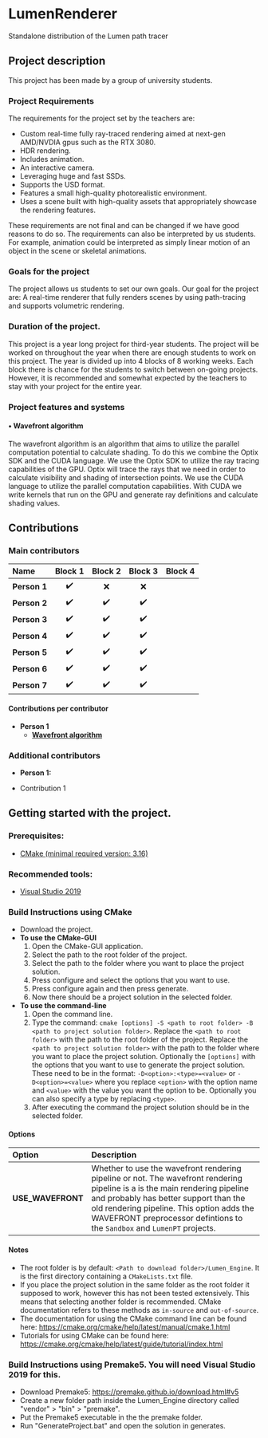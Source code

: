 # LumenRenderer
Standalone distribution of the Lumen path tracer

## Project description
This project has been made by a group of university students.

### Project Requirements
The requirements for the project set by the teachers are:
* Custom real-time fully ray-traced rendering aimed at next-gen AMD/NVDIA gpus such as the RTX 3080.
* HDR rendering.
* Includes animation.
* An interactive camera.
* Leveraging huge and fast SSDs.
* Supports the USD format.
* Features a small high-quality photorealistic environment.
* Uses a scene built with high-quality assets that appropriately showcase the rendering features.

These requirements are not final and can be changed if we have good reasons to do so.
The requirements can also be interpreted by us students.
For example, animation could be interpreted as simply linear motion of an object in the scene or skeletal animations.

### Goals for the project
The project allows us students to set our own goals.
Our goal for the project are:
A real-time renderer that fully renders scenes by using path-tracing and supports volumetric rendering.

### Duration of the project.
This project is a year long project for third-year students.
The project will be worked on throughout the year when there are enough students to work on this project.
The year is divided up into 4 blocks of 8 working weeks.
Each block there is chance for the students to switch between on-going projects.
However, it is recommended and somewhat expected by the teachers to stay with your project for the entire year.

### Project features and systems
#### • Wavefront algorithm
  The wavefront algorithm is an algorithm that aims to utilize the parallel computation potential to calculate shading.
  To do this we combine the Optix SDK and the CUDA language.
  We use the Optix SDK to utilize the ray tracing capabilities of the GPU.
    Optix will trace the rays that we need in order to calculate visibility and shading of intersection points.
  We use the CUDA language to utilize the parallel computation capabilities.
    With CUDA we write kernels that run on the GPU and generate ray definitions and calculate shading values.

## Contributions
### Main contributors

| Name | Block 1 | Block 2 | Block 3 | Block 4 |
| :--- | :---: | :---: | :---: | :---: |
| **Person 1** | :heavy_check_mark: | :x: | :x: |  |
| **Person 2** | :heavy_check_mark: | :heavy_check_mark: | :heavy_check_mark: |  |
| **Person 3** | :heavy_check_mark: | :heavy_check_mark: | :heavy_check_mark: |  |
| **Person 4** | :heavy_check_mark: | :heavy_check_mark: | :heavy_check_mark: |  |
| **Person 5** | :heavy_check_mark: | :heavy_check_mark: | :heavy_check_mark: |  |
| **Person 6** | :heavy_check_mark: | :heavy_check_mark: | :heavy_check_mark: |  |
| **Person 7** | :heavy_check_mark: | :heavy_check_mark: | :heavy_check_mark: |  |

#### Contributions per contributor
* **Person 1**
  * [**Wavefront algorithm**](./README.md#-wavefront-algorithm)

### Additional contributors

* **Person 1:**
 - Contribution 1
 

## Getting started with the project.
### Prerequisites:
* [CMake (minimal required version: 3.16)](https://cmake.org/download/) 

### Recommended tools:
* [Visual Studio 2019](https://visualstudio.microsoft.com/)

### Build Instructions using CMake
* Download the project.
* **To use the CMake-GUI**
    1. Open the CMake-GUI application.
    2. Select the path to the root folder of the project.
    3. Select the path to the folder where you want to place the project solution.
    4. Press configure and select the options that you want to use.
    5. Press configure again and then press generate.
    6. Now there should be a project solution in the selected folder.
* **To use the command-line**
    1. Open the command line.
    2. Type the command: `cmake [options] -S <path to root folder> -B <path to project solution folder>`.
       Replace the `<path to root folder>` with the path to the root folder of the project.
       Replace the `<path to project solution folder>` with the path to the folder where you want to place the project solution.
       Optionally the `[options]` with the options that you want to use to generate the project solution.
       These need to be in the format: `-D<option>:<type>=<value>` or `-D<option>=<value>` where you replace `<option>` with the option name and `<value>` with the value you want the option to be. Optionally you can also specify a type by replacing `<type>`.
    3. After executing the command the project solution should be in the selected folder.

#### Options
| Option | Description |
| :--- | :--- |
| **USE_WAVEFRONT** | Whether to use the wavefront rendering pipeline or not. The wavefront rendering pipeline is a is the main rendering pipeline and probably has better support than the old rendering pipeline. This option adds the WAVEFRONT preprocessor defintions to the `Sandbox` and `LumenPT` projects. |

#### Notes
* The root folder is by default: `<Path to download folder>/Lumen_Engine`. It is the first directory containing a `CMakeLists.txt` file.
* If you place the project solution in the same folder as the root folder it supposed to work, however this has not been tested extensively.
  This means that selecting another folder is recommended.
  CMake documentation refers to these methods as `in-source` and `out-of-source`.
* The documentation for using the CMake command line can be found here: https://cmake.org/cmake/help/latest/manual/cmake.1.html
* Tutorials for using CMake can be found here: https://cmake.org/cmake/help/latest/guide/tutorial/index.html
  
### Build Instructions using Premake5. You will need Visual Studio 2019 for this.
- Download Premake5: https://premake.github.io/download.html#v5
- Create a new folder path inside the Lumen_Engine directory called "vendor" > "bin" > "premake".
- Put the Premake5 executable in the the premake folder.
- Run "GenerateProject.bat" and open the solution in generates. 
